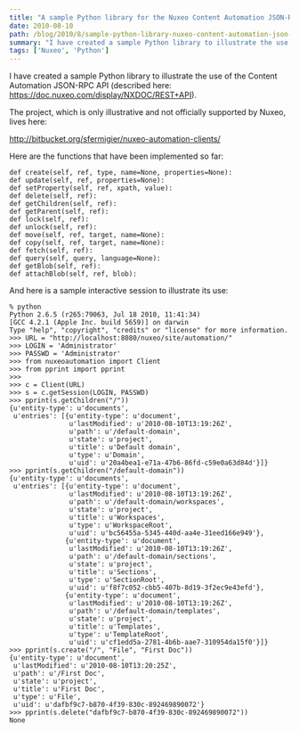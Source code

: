 ```yaml
---
title: "A sample Python library for the Nuxeo Content Automation JSON-RPC API"
date: 2010-08-10
path: /blog/2010/8/sample-python-library-nuxeo-content-automation-json-rpc-api
summary: "I have created a sample Python library to illustrate the use of the Content Automation JSON-RPC API (described here: https://doc.nuxeo.com/display/NXDOC/REST+API)."
tags: ['Nuxeo', 'Python']
---
```


I have created a sample Python library to illustrate the use of the
Content Automation JSON-RPC API (described here:
<a href="https://doc.nuxeo.com/display/NXDOC/REST+API">https://doc.nuxeo.com/display/NXDOC/REST+API</a>).

The project, which is only illustrative and not officially supported by
Nuxeo, lives here:

<a href="http://bitbucket.org/sfermigier/nuxeo-automation-clients/">http://bitbucket.org/sfermigier/nuxeo-automation-clients/</a>

Here are the functions that have been implemented so far:

<pre><code>def create(self, ref, type, name=None, properties=None):
def update(self, ref, properties=None):
def setProperty(self, ref, xpath, value):
def delete(self, ref):
def getChildren(self, ref):
def getParent(self, ref):
def lock(self, ref):
def unlock(self, ref):
def move(self, ref, target, name=None):
def copy(self, ref, target, name=None):
def fetch(self, ref):
def query(self, query, language=None):
def getBlob(self, ref):
def attachBlob(self, ref, blob):
</code></pre>

And here is a sample interactive session to illustrate its use:

<pre><code>% python
Python 2.6.5 (r265:79063, Jul 18 2010, 11:41:34)
[GCC 4.2.1 (Apple Inc. build 5659)] on darwin
Type "help", "copyright", "credits" or "license" for more information.
&gt;&gt;&gt; URL = "http://localhost:8080/nuxeo/site/automation/"
&gt;&gt;&gt; LOGIN = 'Administrator'
&gt;&gt;&gt; PASSWD = 'Administrator'
&gt;&gt;&gt; from nuxeoautomation import Client
&gt;&gt;&gt; from pprint import pprint
&gt;&gt;&gt;
&gt;&gt;&gt; c = Client(URL)
&gt;&gt;&gt; s = c.getSession(LOGIN, PASSWD)
&gt;&gt;&gt; pprint(s.getChildren("/"))
{u'entity-type': u'documents',
 u'entries': [{u'entity-type': u'document',
               u'lastModified': u'2010-08-10T13:19:26Z',
               u'path': u'/default-domain',
               u'state': u'project',
               u'title': u'Default domain',
               u'type': u'Domain',
               u'uid': u'20a4bea1-e71a-47b6-86fd-c59e0a63d84d'}]}
&gt;&gt;&gt; pprint(s.getChildren("/default-domain"))
{u'entity-type': u'documents',
 u'entries': [{u'entity-type': u'document',
               u'lastModified': u'2010-08-10T13:19:26Z',
               u'path': u'/default-domain/workspaces',
               u'state': u'project',
               u'title': u'Workspaces',
               u'type': u'WorkspaceRoot',
               u'uid': u'bc56455a-5345-440d-aa4e-31eed166e949'},
              {u'entity-type': u'document',
               u'lastModified': u'2010-08-10T13:19:26Z',
               u'path': u'/default-domain/sections',
               u'state': u'project',
               u'title': u'Sections',
               u'type': u'SectionRoot',
               u'uid': u'f8f7c052-cbb5-407b-8d19-3f2ec9e43efd'},
              {u'entity-type': u'document',
               u'lastModified': u'2010-08-10T13:19:26Z',
               u'path': u'/default-domain/templates',
               u'state': u'project',
               u'title': u'Templates',
               u'type': u'TemplateRoot',
               u'uid': u'cf1edd5a-2781-4b6b-aae7-310954da15f0'}]}
&gt;&gt;&gt; pprint(s.create("/", "File", "First Doc"))
{u'entity-type': u'document',
 u'lastModified': u'2010-08-10T13:20:25Z',
 u'path': u'/First Doc',
 u'state': u'project',
 u'title': u'First Doc',
 u'type': u'File',
 u'uid': u'dafbf9c7-b870-4f39-830c-892469890072'}
&gt;&gt;&gt; pprint(s.delete("dafbf9c7-b870-4f39-830c-892469890072"))
None
</code></pre>
 

